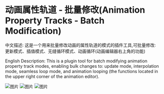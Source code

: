 # 动画属性轨道 - 批量修改(Animation Property Tracks - Batch Modification)

中文描述: 这是一个用来批量修改动画的属性轨道的模式的插件工具,可批量修改:更新模式、插值模式、无缝循环模式、动画循环(动画编辑器右上角的功能)

English Description: This is a plugin tool for batch modifying animation property track modes, enabling bulk changes to: update mode, interpolation mode, seamless loop mode, and animation looping (the functions located in the upper right corner of the animation editor).

 ![图片](https://github.com/MiMangAi/animation_property_tracks_piliang_xiugai_tools/blob/main/icon.png)
 ![图片](https://github.com/MiMangAi/animation_property_tracks_piliang_xiugai_tools/blob/main/shili1.png)
 ![图片](https://github.com/MiMangAi/animation_property_tracks_piliang_xiugai_tools/blob/main/shili2.png)
